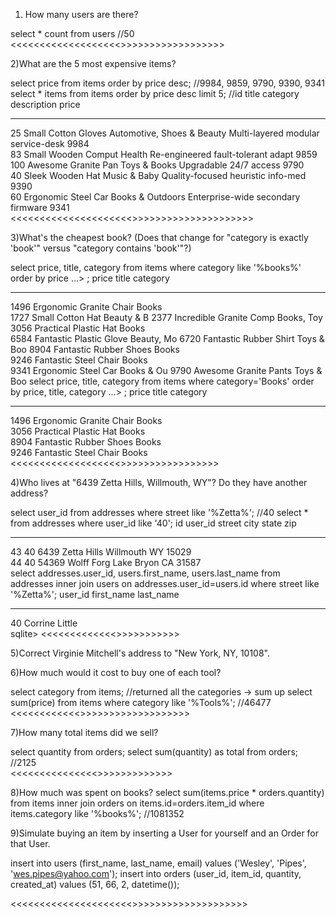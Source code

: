 1) How many users are there?

select * count from users //50
<<<<<<<<<<<<<<<<<<<>>>>>>>>>>>>>>>>>>

2)What are the 5 most expensive items?

select price from items order by price desc;
//9984, 9859, 9790, 9390, 9341
select * items from items order by price desc limit 5;
//id          title                category                    description                         price     
----------  -------------------  --------------------------  ----------------------------------  ----------
25          Small Cotton Gloves  Automotive, Shoes & Beauty  Multi-layered modular service-desk  9984      
83          Small Wooden Comput  Health                      Re-engineered fault-tolerant adapt  9859      
100         Awesome Granite Pan  Toys & Books                Upgradable 24/7 access              9790      
40          Sleek Wooden Hat     Music & Baby                Quality-focused heuristic info-med  9390      
60          Ergonomic Steel Car  Books & Outdoors            Enterprise-wide secondary firmware  9341      
<<<<<<<<<<<<<<<<<<<<<>>>>>>>>>>>>>>>>>>>>>


3)What's the cheapest book? (Does that change for "category is exactly 'book'" versus "category contains 'book'"?)

select price, title, category from items where category like '%books%' order by price
   ...> ;
price       title                    category  
----------  -----------------------  ----------
1496        Ergonomic Granite Chair  Books     
1727        Small Cotton Hat         Beauty & B
2377        Incredible Granite Comp  Books, Toy
3056        Practical Plastic Hat    Books     
6584        Fantastic Plastic Glove  Beauty, Mo
6720        Fantastic Rubber Shirt   Toys & Boo
8904        Fantastic Rubber Shoes   Books     
9246        Fantastic Steel Chair    Books     
9341        Ergonomic Steel Car      Books & Ou
9790        Awesome Granite Pants    Toys & Boo
select price, title, category from items where category='Books' order by price, title, category
   ...> ;
price       title                    category  
----------  -----------------------  ----------
1496        Ergonomic Granite Chair  Books     
3056        Practical Plastic Hat    Books     
8904        Fantastic Rubber Shoes   Books     
9246        Fantastic Steel Chair    Books     
<<<<<<<<<<<<<<<<<<<>>>>>>>>>>>>>>>>>

4)Who lives at "6439 Zetta Hills, Willmouth, WY"? Do they have another address?

select user_id from addresses where street like '%Zetta%'; //40
select * from addresses where user_id like '40';
id          user_id     street            city        state       zip       
----------  ----------  ----------------  ----------  ----------  ----------
43          40          6439 Zetta Hills  Willmouth   WY          15029     
44          40          54369 Wolff Forg  Lake Bryon  CA          31587   
select addresses.user_id, users.first_name, users.last_name from addresses inner join users on addresses.user_id=users.id where street like '%Zetta%';
user_id     first_name  last_name
----------  ----------  ----------
40          Corrine     Little    
sqlite>
<<<<<<<<<<<<<>>>>>>>>>>>

5)Correct Virginie Mitchell's address to "New York, NY, 10108".



6)How much would it cost to buy one of each tool?

select category from items;
//returned all the categories -> sum up
select sum(price) from items where category like '%Tools%';
//46477
<<<<<<<<<<<<>>>>>>>>>>>>>>>>>>>


7)How many total items did we sell?

select quantity from orders;
select sum(quantity) as total from orders;
//2125  
<<<<<<<<<<<<<<<>>>>>>>>>>>>>

8)How much was spent on books?
select sum(items.price * orders.quantity) from items inner join orders on items.id=orders.item_id where items.category like '%books%';
//1081352

9)Simulate buying an item by inserting a User for yourself and an Order for that User.

insert into users (first_name, last_name, email) values ('Wesley', 'Pipes', 'wes.pipes@yahoo.com');
insert into orders (user_id, item_id, quantity, created_at) values (51, 66, 2, datetime());

<<<<<<<<<<<<<<<<<<<<<>>>>>>>>>>>>>>>>>>>>

